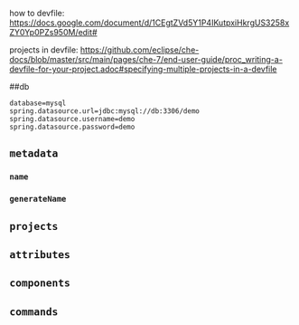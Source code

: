how to devfile: https://docs.google.com/document/d/1CEgtZVd5Y1P4IKutpxiHkrgUS3258xZY0Yp0PZs950M/edit#

projects in devfile: https://github.com/eclipse/che-docs/blob/master/src/main/pages/che-7/end-user-guide/proc_writing-a-devfile-for-your-project.adoc#specifying-multiple-projects-in-a-devfile

##db
```
database=mysql
spring.datasource.url=jdbc:mysql://db:3306/demo
spring.datasource.username=demo
spring.datasource.password=demo
```

## `metadata`
### `name`
### `generateName`

## `projects`

## `attributes`

## `components`

## `commands`
